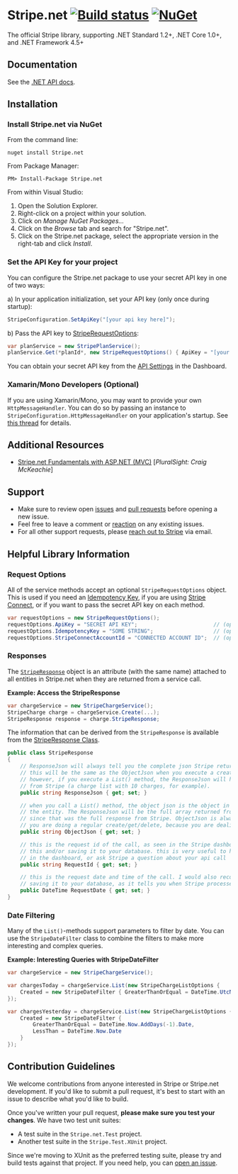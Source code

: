 # Stripe.net [![Build status](https://ci.appveyor.com/api/projects/status/rg0pg5tlr1a6f8tf?svg=true)](https://ci.appveyor.com/project/stripe-appveyor-ci/stripe-dotnet) [![NuGet](https://img.shields.io/nuget/v/stripe.net.svg)](https://www.nuget.org/packages/Stripe.net/)

The official Stripe library, supporting .NET Standard 1.2+, .NET Core 1.0+, and .NET Framework 4.5+

## Documentation

See the [.NET API docs](https://stripe.com/docs/api/dotnet#intro).

## Installation

### Install Stripe.net via NuGet

From the command line:

	nuget install Stripe.net

From Package Manager:

	PM> Install-Package Stripe.net

From within Visual Studio:

1. Open the Solution Explorer.
2. Right-click on a project within your solution.
3. Click on *Manage NuGet Packages...*
4. Click on the *Browse* tab and search for "Stripe.net".
5. Click on the Stripe.net package, select the appropriate version in the right-tab and click *Install*.

### Set the API Key for your project

You can configure the Stripe.net package to use your secret API key in one of two ways:

a) In your application initialization, set your API key (only once during startup):

```csharp
StripeConfiguration.SetApiKey("[your api key here]");
```

b) Pass the API key to [StripeRequestOptions](#requestoptions):

```csharp
var planService = new StripePlanService();
planService.Get(*planId*, new StripeRequestOptions() { ApiKey = "[your api key here]" });
```

You can obtain your secret API key from the [API Settings](https://dashboard.stripe.com/account/apikeys) in the Dashboard.

### Xamarin/Mono Developers (Optional)

If you are using Xamarin/Mono, you may want to provide your own `HttpMessageHandler`. You can do so by passing an instance to `StripeConfiguration.HttpMessageHandler` on your application's startup. See [this thread](https://github.com/stripe/stripe-dotnet/issues/567) for details.

## Additional Resources

- [Stripe.net Fundamentals with ASP.NET (MVC)](https://app.pluralsight.com/library/courses/stripe-fundamentals-with-asp-net-mvc) [_PluralSight: Craig McKeachie_]

## Support

* Make sure to review open [issues](https://github.com/stripe/stripe-dotnet/issues) and [pull requests](https://github.com/stripe/stripe-dotnet/pulls) before opening a new issue.
* Feel free to leave a comment or [reaction](https://github.com/blog/2119-add-reactions-to-pull-requests-issues-and-comments) on any existing issues.
* For all other support requests, please [reach out to Stripe](https://support.stripe.com/email) via email.

## Helpful Library Information

### Request Options

All of the service methods accept an optional `StripeRequestOptions` object. This is used if you need an [Idempotency Key](https://stripe.com/docs/api?lang=curl#idempotent_requests), if you are using [Stripe Connect](https://stripe.com/docs/connect/authentication#authentication-via-the-stripe-account-header), or if you want to pass the secret API key on each method.

```csharp
var requestOptions = new StripeRequestOptions();
requestOptions.ApiKey = "SECRET API KEY";                        // (optional) set the api key on a per-request basis
requestOptions.IdempotencyKey = "SOME STRING";                   // (optional) create an idempotent request
requestOptions.StripeConnectAccountId = "CONNECTED ACCOUNT ID";  // (optional) authenticate as a connected account
```

### Responses

The [`StripeResponse`](./src/Stripe.net/Infrastructure/public/StripeResponse.cs) object is an attribute (with the same name) attached to all entities in Stripe.net when they are returned from a service call.

**Example: Access the StripeResponse**
```csharp
var chargeService = new StripeChargeService();
StripeCharge charge = chargeService.Create(...);
StripeResponse response = charge.StripeResponse;
```

The information that can be derived from the `StripeResponse` is available from the [StripeResponse Class](https://github.com/stripe/stripe-dotnet/blob/master/src/Stripe.net/Infrastructure/Public/StripeResponse.cs).

```csharp
public class StripeResponse
{
	// ResponseJson will always tell you the complete json Stripe returned to Stripe.net.
	// this will be the same as the ObjectJson when you execute a create/get/delete call.
	// however, if you execute a List() method, the ResponseJson will have the full api result
	// from Stripe (a charge list with 10 charges, for example).
	public string ResponseJson { get; set; }

	// when you call a List() method, the object json is the object in the response array that represents
	// the entity. The ResponseJson will be the full array returned from Stripe on every entity, however,
	// since that was the full response from Stripe. ObjectJson is always the same as ResponseJson when
	// you are doing a regular create/get/delete, because you are dealing with a single object.
	public string ObjectJson { get; set; }

	// this is the request id of the call, as seen in the Stripe dashboard. I would recommend logging
	// this and/or saving it to your database. this is very useful to help you find your request
	// in the dashboard, or ask Stripe a question about your api call
	public string RequestId { get; set; }

	// this is the request date and time of the call. I would also recommend logging this and/or
	// saving it to your database, as it tells you when Stripe processed the request.
	public DateTime RequestDate { get; set; }
}
```

### Date Filtering

Many of the `List()`-methods support parameters to filter by date.  You can use the `StripeDateFilter` class to combine the filters to make more interesting and complex queries.

**Example: Interesting Queries with StripeDateFilter**
```csharp
var chargeService = new StripeChargeService();

var chargesToday = chargeService.List(new StripeChargeListOptions {
	Created = new StripeDateFilter { GreaterThanOrEqual = DateTime.UtcNow.Date }
});

var chargesYesterday = chargeService.List(new StripeChargeListOptions {
	Created = new StripeDateFilter {
		GreaterThanOrEqual = DateTime.Now.AddDays(-1).Date,
		LessThan = DateTime.Now.Date
	}
});
```

## Contribution Guidelines

We welcome contributions from anyone interested in Stripe or Stripe.net development. If you'd like to submit a pull request, it's best to start with an issue to describe what you'd like to build.

Once you've written your pull request, **please make sure you test your changes**. We have two test unit suites:

  * A test suite in the `Stripe.net.Test` project.
  * Another test suite in the `Stripe.Test.XUnit` project.

Since we're moving to XUnit as the preferred testing suite, please try and build tests against that project. If you need help, you can [open an issue](https://github.com/stripe/stripe-dotnet/issues/new).
